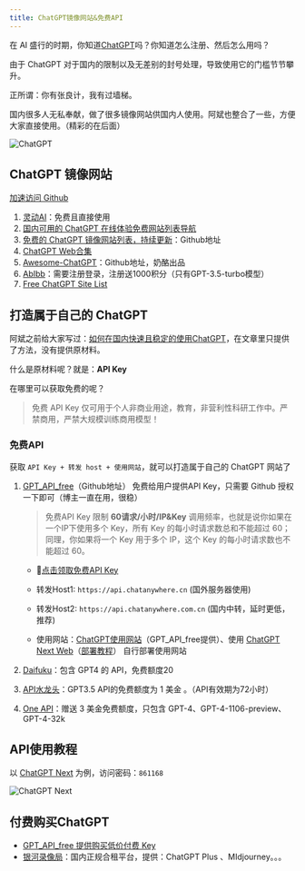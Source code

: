 ```yaml
---
title: ChatGPT镜像网站&免费API
---
```


在 AI 盛行的时期，你知道[ChatGPT](https://www.wangdu.site/course/1302.html)吗？你知道怎么注册、然后怎么用吗？

由于 ChatGPT 对于国内的限制以及无差别的封号处理，导致使用它的门槛节节攀升。

正所谓：你有张良计，我有过墙梯。

国内很多人无私奉献，做了很多镜像网站供国内人使用。阿斌也整合了一些，方便大家直接使用。（精彩的在后面）

![ChatGPT](https://usacdn.wangdu.site/file/blog-cdn/WP-CDN-02/2022/202212091551137.webp)

## ChatGPT 镜像网站

[加速访问 Github](https://www.wangdu.site/course/437.html)

1. [灵动AI](https://pi5f.aigpt77.com/#)：免费且直接使用
2. [国内可用的 ChatGPT 在线体验免费网站列表导航](https://lzw.me/x/chatgpt-sites/)
3. [免费的 ChatGPT 镜像网站列表，持续更新](https://github.com/LiLittleCat/awesome-free-chatgpt)：Github地址
4. [ChatGPT Web合集](https://chatgpts.ninvfeng.xyz/)
5. [Awesome-ChatGPT](https://github.com/runningcheese/Awesome-ChatGPT)：Github地址，奶酪出品
6. [AbIbb](https://abibb.com/)：需要注册登录，注册送1000积分（只有GPT-3.5-turbo模型）
7. [Free ChatGPT Site List](https://cc.ai55.cc/)

## 打造属于自己的 ChatGPT

阿斌之前给大家写过：[如何在国内快速且稳定的使用ChatGPT](https://www.wangdu.site/course/1519.html)，在文章里只提供了方法，没有提供原材料。

什么是原材料呢？就是：**API Key**

在哪里可以获取免费的呢？

> 免费 API Key 仅可用于个人非商业用途，教育，非营利性科研工作中。严禁商用，严禁大规模训练商用模型！
>

### 免费API

获取 `API Key + 转发 host + 使用网站`，就可以打造属于自己的 ChatGPT 网站了



1. [GPT_API_free](https://github.com/chatanywhere/GPT_API_free)（Github地址） 免费给用户提供API Key，只需要 Github 授权一下即可（博主一直在用，很稳）

   > 免费API Key 限制 **60请求/小时/IP&Key** 调用频率，也就是说你如果在一个IP下使用多个 Key，所有 Key 的每小时请求数总和不能超过 60；同理，你如果将一个 Key 用于多个 IP，这个 Key 的每小时请求数也不能超过 60。

   - 🚀[点击领取免费API Key](https://api.chatanywhere.cn/v1/oauth/free/github/render)

   - 转发Host1: `https://api.chatanywhere.cn` (国外服务器使用)

   - 转发Host2: `https://api.chatanywhere.com.cn` (国内中转，延时更低，推荐)

   - 使用网站：[ChatGPT使用网站](https://chatapi.chatanywhere.cn/)（GPT_API_free提供）、使用 [ChatGPT Next Web](https://github.com/Yidadaa/ChatGPT-Next-Web)（[部署教程](https://github.com/Yidadaa/ChatGPT-Next-Web/blob/main/README_CN.md#%E5%BC%80%E5%A7%8B%E4%BD%BF%E7%94%A8)） 自行部署使用网站


2. [Daifuku](https://api.xn--7gqr4f.com/register?aff=fJJI)：包含 GPT4 的 API，免费额度20
3. [API水龙头](https://www.wangdu.site/?golink=aHR0cHM6Ly93d3cuYXBpZmF1Y2V0LmNvbS8=)：GPT3.5 API的免费额度为 1 美金 。（API有效期为72小时）
4. [One API](https://api2.xiaowenzi.xyz/register?aff=fPxH)：赠送 3 美金免费额度，只包含 GPT-4、GPT-4-1106-preview、GPT-4-32k

## API使用教程

以 [ChatGPT Next](https://wwchatgpt.wangdu.site/) 为例，访问密码：`861168`

![ChatGPT Next](https://usacdn.wangdu.site/file/blog-cdn/WP-CDN-02/2023/202312042200611.webp)

## 付费购买ChatGPT

- [GPT_API_free 提供购买低价付费 Key](https://peiqi.shop/)
- [银河录像局](https://nf.video/WoTMv)：国内正规合租平台，提供：ChatGPT Plus 、MIdjourney。。。